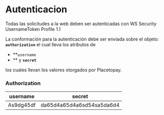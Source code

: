 # Autenticacion

Todas las solicitudes a la web deben ser autenticadas con WS Security UsernameToken Profile 1.1

La conformación para la autenticación debe ser enviada sobre el objeto: **`authorization`** el cual lleva los atributos de 
 * **`username`
 * ** y **`secret`** 

los cuales llevan los valores otorgados por Placetopay.

### Authorization

username | secret | 
---------|----------|
As9dg45df| da65d4a65d4a6sd54sa5da6d4
